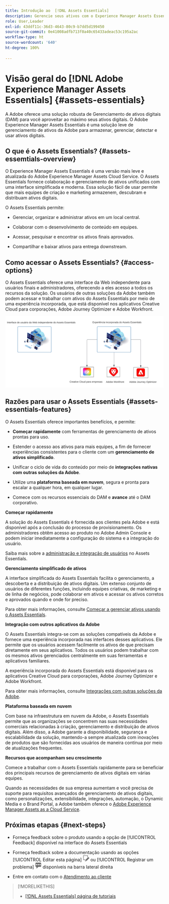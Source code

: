 ```yaml
---
title: Introdução ao  [!DNL Assets Essentials]
description: Gerencie seus ativos com o Experience Manager Assets Essentials, uma ferramenta leve de gerenciamento de ativos digitais que funciona em aplicativos da Experience Cloud.
role: User,Leader
exl-id: 43ddf11c-36d3-4643-80c9-b7dd5d199450
source-git-commit: 0e41008adfb713f0a40c65433adeac53c195a2ac
workflow-type: ht
source-wordcount: '640'
ht-degree: 100%

---
```


# Visão geral do [!DNL Adobe Experience Manager Assets Essentials] {#assets-essentials}

<!-- TBD: Update this banner to remove Beta label. 
![Banner image for beta docs](assets/do-not-localize/banner-image-beta-docs.png)

-->

A Adobe oferece uma solução robusta de Gerenciamento de ativos digitais (DAM) para você aproveitar ao máximo seus ativos digitais. O Adobe Experience Manager Assets Essentials é uma solução leve de gerenciamento de ativos da Adobe para armazenar, gerenciar, detectar e usar ativos digitais.

## O que é o Assets Essentials? {#assets-essemtials-overview}

O Experience Manager Assets Essentials é uma versão mais leve e atualizada do Adobe Experience Manager Assets Cloud Service. O Assets Essentials fornece colaboração e gerenciamento de ativos unificados com uma interface simplificada e moderna. Essa solução fácil de usar permite que mais equipes de criação e marketing armazenem, descubram e distribuam ativos digitais.

O Assets Essentials permite:

* Gerenciar, organizar e administrar ativos em um local central.

* Colaborar com o desenvolvimento de conteúdo em equipes.

* Acessar, pesquisar e encontrar os ativos finais aprovados.

* Compartilhar e baixar ativos para entrega downstream.

## Como acessar o Assets Essentials? {#access-options}

O Assets Essentials oferece uma interface da Web independente para usuários finais e administradores, oferecendo a eles acesso a todos os recursos da solução. Os usuários de outras soluções da Adobe também podem acessar e trabalhar com ativos do Assets Essentials por meio de uma experiência incorporada, que está disponível nos aplicativos Creative Cloud para corporações, Adobe Journey Optimizer e Adobe Workfront.

![Integrações com outras soluções](assets/assets-essentials-integration.svg)

## Razões para usar o Assets Essentials {#assets-essentials-features}

O Assets Essentials oferece importantes benefícios, e permite:

* **Começar rapidamente** com ferramentas de gerenciamento de ativos prontas para uso.

* Estender o acesso aos ativos para mais equipes, a fim de fornecer experiências consistentes para o cliente com um **gerenciamento de ativos simplificado**.

* Unificar o ciclo de vida do conteúdo por meio de **integrações nativas com outras soluções da Adobe**.

* Utilize uma **plataforma baseada em nuvem**, segura e pronta para escalar a qualquer hora, em qualquer lugar.

* Comece com os recursos essenciais do DAM e **avance** até o DAM corporativo.

**Começar rapidamente**

A solução do Assets Essentials é fornecida aos clientes pela Adobe e está disponível após a conclusão do processo de provisionamento. Os administradores obtêm acesso ao produto no Adobe Admin Console e podem iniciar imediatamente a configuração do sistema e a integração do usuário.

Saiba mais sobre a [administração e integração de usuários](deploy-administer.md) no Assets Essentials.

**Gerenciamento simplificado de ativos**

A interface simplificada do Assets Essentials facilita o gerenciamento, a descoberta e a distribuição de ativos digitais. Um extenso conjunto de usuários de diferentes funções, incluindo equipes criativas, de marketing e de linha de negócios, pode colaborar em ativos e acessar os ativos corretos e aprovados quando e onde for preciso.

Para obter mais informações, consulte [Começar a gerenciar ativos usando o Assets Essentials](get-started.md).

**Integração com outros aplicativos da Adobe**

O Assets Essentials integra-se com as soluções compatíveis da Adobe e fornece uma experiência incorporada nas interfaces desses aplicativos. Ele permite que os usuários acessem facilmente os ativos de que precisam diretamente em seus aplicativos. Todos os usuários podem trabalhar com os mesmos ativos gerenciados centralmente em suas ferramentas e aplicativos familiares.

A experiência incorporada do Assets Essentials está disponível para os aplicativos Creative Cloud para corporações, Adobe Journey Optimizer e Adobe Workfront.

Para obter mais informações, consulte [Integrações com outras soluções da Adobe](integration.md).

**Plataforma baseada em nuvem**

Com base na infraestrutura em nuvem da Adobe, o Assets Essentials permite que as organizações se concentrem nas suas necessidades comerciais relacionadas à criação, gerenciamento e distribuição de ativos digitais. Além disso, a Adobe garante a disponibilidade, segurança e escalabilidade da solução, mantendo-a sempre atualizada com inovações de produtos que são fornecidas aos usuários de maneira contínua por meio de atualizações frequentes.

**Recursos que acompanham seu crescimento**

Comece a trabalhar com o Assets Essentials rapidamente para se beneficiar dos principais recursos de gerenciamento de ativos digitais em várias equipes.

Quando as necessidades de sua empresa aumentam e você precisa de suporte para requisitos avançados de gerenciamento de ativos digitais, como personalizações, extensibilidade, integrações, automação, o Dynamic Media e o Brand Portal, a Adobe também oferece o [Adobe Experience Manager Assets as a Cloud Service](https://experienceleague.adobe.com/docs/experience-manager-cloud-service/content/assets/home.html?lang=pt-BR).


## Próximas etapas {#next-steps}

* Forneça feedback sobre o produto usando a opção de [!UICONTROL Feedback] disponível na interface do Assets Essentials

* Forneça feedback sobre a documentação usando as opções [!UICONTROL Editar esta página] ![editar a página](assets/do-not-localize/edit-page.png) ou [!UICONTROL Registrar um problema] ![criar um problema do GitHub](assets/do-not-localize/github-issue.png) disponíveis na barra lateral direita

* Entre em contato com o [Atendimento ao cliente](https://experienceleague.adobe.com/?support-solution=General&amp;lang=pt-BR#support)


>[!MORELIKETHIS]
>
>* [[!DNL Assets Essentials] página de tutoriais](https://experienceleague.adobe.com/docs/experience-manager-learn/assets-essentials/overview.html?lang=pt-BR)

